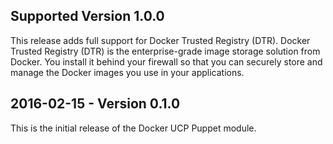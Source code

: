 ## Supported Version 1.0.0
This release adds full support for Docker Trusted Registry (DTR). Docker Trusted Registry (DTR) is the enterprise-grade image storage solution from Docker. You install it behind your firewall so that you can securely store and manage the Docker images you use in your applications.

## 2016-02-15 - Version 0.1.0

This is the initial release of the Docker UCP Puppet module.
